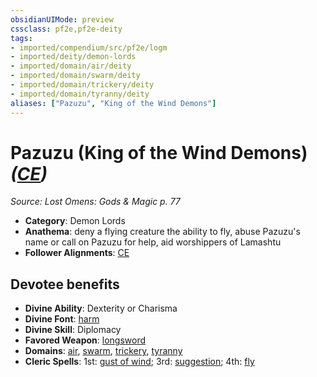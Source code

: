 ```yaml
---
obsidianUIMode: preview
cssclass: pf2e,pf2e-deity
tags:
- imported/compendium/src/pf2e/logm
- imported/deity/demon-lords
- imported/domain/air/deity
- imported/domain/swarm/deity
- imported/domain/trickery/deity
- imported/domain/tyranny/deity
aliases: ["Pazuzu", "King of the Wind Demons"]
---
```

# Pazuzu (King of the Wind Demons) *([CE](chaotic-evil-b1.md))*  
*Source: Lost Omens: Gods & Magic p. 77*  

- **Category**: Demon Lords
- **Anathema**: deny a flying creature the ability to fly, abuse Pazuzu's name or call on Pazuzu for help, aid worshippers of Lamashtu
- **Follower Alignments**: [CE](chaotic-evil-b1.md)

## Devotee benefits

- **Divine Ability**: Dexterity or Charisma
- **Divine Font**: [harm](../../spells/harm.md)
- **Divine Skill**: Diplomacy
- **Favored Weapon**: [longsword](../../equipment/items/longsword.md)
- **Domains**: [air](../domains.md#Air), [swarm](../domains.md#Swarm), [trickery](../domains.md#Trickery), [tyranny](../domains.md#Tyranny)
- **Cleric Spells**: 1st: [gust of wind](../../spells/gust-of-wind.md); 3rd: [suggestion](../../spells/suggestion.md); 4th: [fly](../../spells/fly.md)